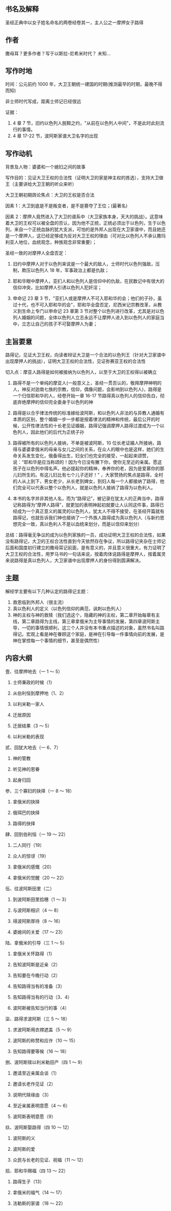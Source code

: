 ## 书名及解释

圣经正典中以女子姓名命名的两卷经卷其一，主人公之一摩押女子路得

## 作者

撒母耳？更多作者？写于以斯拉-尼希米时代？ 未知...

## 写作时地

时间：公元前约 1000 年，大卫王朝统一建国的时期(推测最早的时期，最晚不得而知)

非士师时代写成，距离士师记已经很远

证据：

1.  4 章 7 节，旧约以色列人脱鞋之约，"从前在以色列人中间"，不是此时此刻流行的事情。
2.  4 章 17-22 节，波阿斯家谱大卫名字的出现

## 写作动机

背景及人物：婆婆和一个媳妇之间的故事

写作目的：见证大卫王权的合法性（证明大卫的家是神主权的拣选），支持大卫做王（主要讲给大卫王朝的听众来听）

大卫王朝初期舆论焦点：大卫的王权是否合法

因素 1：大卫到底是不是叛变者，是不是篡夺了王位；(最著名)

因素 2：摩押人竟然进入了大卫的谱系中（大卫家族本身，天大的挑战）。这意味着大卫的王权可以被全盘的否认，因为他不正统，正统必须出于以色列，生于以色列，来自一个正统血脉的犹大支派，可怕的是外邦人出现在大卫家谱中，而且她还是一个摩押人，这已经足够成为反对大卫王权的理由（可对比以色列人不承认撒玛利亚人地位，血统观念，种族观念非常重要）；

圣经一致的对摩押人全盘否定：

1.  旧约中摩押人对于以色列来说是一个最大的敌人，士师时代以色列强敌，压制，欺压以色列人 18 年，军事政治上都是仇敌；

2.  耶和华眼中摩押人，亚扪人和以色列人是信仰中的仇敌，在民数记中有很大的信仰冲突，比如摩押人引诱以色列人犯奸淫；

3.  申命记 23 章 3 节，"亚扪人或是摩押人不可入耶和华的会；他们的子孙，虽过十代，也不可入耶和华的会"，耶和华全盘否定，尼西米记宗教改革，从教义到生命上专门以申命记 23 章第 3 节对整个以色列进行改革，尤其是对以色列人婚姻的问题，全体以色列人立志永远不让摩押人进入到以色列人的家庭当中，立志让自己的孩子不可娶摩押人为妻；

## 主旨要意

路得记，见证大卫王权，向读者辩证大卫是一个合法的以色列王（针对大卫家谱中出现摩押人的挑战），证明大卫王权的合法性，见证弥赛亚王权的合法性

切入点：摩亚人路得是如何被接纳为以色列人，以至于大卫的王权得以被确立

1.  路得不是一个单纯的摩亚人(一般意义上，圣经一贯否认的，敬拜摩押神明的人，神反对迦南七族的宗教，信仰，偶像问题，会影响到以色列人)，路得是一个归信耶和华的人，经卷开始一章 16-17 节路得真以色列人的信仰告白，彻底弃绝摩押的信仰完全委身于以色列的神

2.  路得是以合乎律法传统的标准嫁给波阿斯，和以色列人非法的与异教人通婚有本质的区别，整个婚姻一步一步都是按着律法的精神和传统，最后公开的时候，公开性律法性的十长老见证婚姻，路得记强调摩押人路得过渡成为一个以色列人，因此他们的后代为正统子孙

3.  路得被所有的以色列人接纳，不单是被波阿斯，10 位长老证婚人所接纳，路得与婆婆拿俄米的母亲与女儿之间的关系，在众人的眼中也是这样，她们的生命关系发生变化，俄备得出生，妇女们也完全的接受，一起起来颂赞，说：“耶和华是应当称颂的！因为今日没有撇下你，使你无至近的亲属。愿这孩子在以色列中得名声。他必提起你的精神，奉养你的老，因为是爱慕你的那儿妇所生的。有这儿妇比有七个儿子还好！” ，大家赞扬的焦点是路得，全村的人从上到下，男女老少，从长老到婢女，到妇人每一个人都接纳了路得，他们完全可以代表以整个以色列人，就是以色列人接纳了路得为以色利人。

4.  本书的名字并非其他人名，而为“路得记”，被记录在犹太人的正典当中，路得记称路得为“摩押人路得”，就更加的表明神起初就要让人认同这件事，路得已经成为一个真正意义的属灵的以色列人，犹太人不得不接受，在圣经开篇就有路得记，也就告诉我们神也接纳了一个外族人路得成为真以色列人（与新约思想完全一致，真以色利人不是以血统来划分，而是以信仰来划分）

总结：路得毫无争议的成为以色列家族的一员，成功证明大卫王权的合法性，如果没有路得记，大卫的王权合法性直到今天依然存在争议，所以路得记夹杂在士师记后面和国度初行建立的撒母耳记前面，是有意义的，并且意义很重大，有力证明了大卫王权的合法性，用罗马书的一句话来说，按着肉体说路得是摩押人，按着属灵来说路得是真以色列人，大卫家谱中出现摩押人的身份得到圆满解决。

## 主题

解经学主要有以下几种认定的路得记主题：

1.  救恩临到外邦人（很主流）
2.  真以色利人的定义（以色列信仰的典范，讽刺以色列人）
3.  神的主权与神的救赎（我们选这个，隐藏的神的主权，第二章开始每章有主线，第二章路得为主线，第三章拿俄米为主导事情的发展，第四章波阿斯主导，一切的事情很顺利，这三个人并没有本书重点描述的对象，虽然书名叫路得记。宏观上看是神在眷顾这个家庭，是神在引导每一件事情向前的发展，是神在掌控每一个事情的细节，甚至是偶然性）

## 内容大纲

壹、往摩押地去（一 1 ～ 5）

1. 士师秉政的时候（1）

2. 从伯利恒到摩押地（1、2）

3. 以利米勒一家人

4. 迁居原因

5. 迁居结果（3 ～ 5）

6. 以利米勒的表现

贰、回犹大地去（一 6、7）

1. 神的管教

2. 听见神的恩眷

3. 起身归回

参、三个寡妇的抉择（一 8 ～ 18）

1. 拿俄米的抉择

2. 俄珥巴的抉择

3. 路得的抉择

肆、回到伯利恒（一 19 ～ 22）

1. 二人同行（19）

2. 众人的惊讶（19）

3. 拿俄米的感慨（20）

4. 拿俄米的觉醒（20 ～ 22）

伍、往波阿斯田里（二）

1. 到波阿斯田里拾穗（1 ～ 3）

2. 与波阿斯相识（4 ～ 8）

3. 得波阿斯厚待（8 ～ 16）

4. 婆媳间的关爱（17 ～ 23）

陆、拿俄米的引导（三 1 ～ 5）

1. 拿俄米关怀路得（1）

2. 告知波阿斯是近亲（2）

3. 告知要在今晚行动（2）

4. 告知路得当有的准备（3）

5. 告知路得当有的行动（3、4）

6. 波阿斯被告知当行的事（4）

柒、路得求波阿斯（三 5 ～ 18）

1. 求波阿斯用衣襟遮盖（5 ～ 9）

2. 波阿斯的称赞和应许（10 ～ 15）

3. 告知路得要等候（16 ～ 18）

捌、波阿斯赎以利米勒田产（四 1 ～ 9）

1.  邀请至近亲属会谈（1）

2. 邀请长老作见证（2）

3. 说明代赎缘由（3）

4. 至近亲属表明意愿（4 ～ 6）

5. 波阿斯表明意愿（9）

玖、波阿斯娶路得（四 10 ～ 12）

1.  波阿斯的义

2. 波阿斯的爱

3. 众民与长老的见证、祝福（11 ～ 12）

拾、耶和华赐福（四 13 ～ 22）

1. 路得生子（13）

2. 拿俄米的福气（14 ～ 17）

3. 法勒斯的家谱（18 ～ 22）
